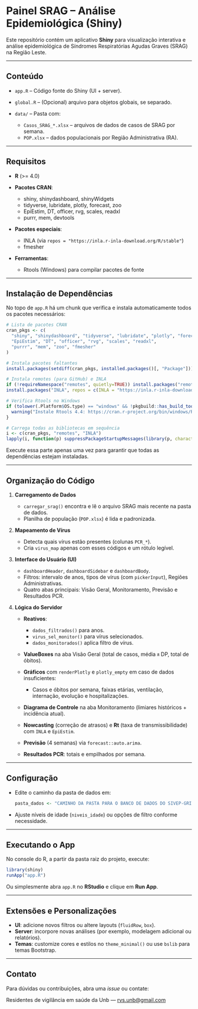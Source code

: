 # Painel SRAG – Análise Epidemiológica (Shiny)

Este repositório contém um aplicativo **Shiny** para visualização interativa e análise epidemiológica de Síndromes Respiratórias Agudas Graves (SRAG) na Região Leste.

---

## Conteúdo

* `app.R`       – Código fonte do Shiny (UI + server).
* `global.R`    – (Opcional) arquivo para objetos globais, se separado.
* `data/`       – Pasta com:

  * `Casos_SRAG_*.xlsx` – arquivos de dados de casos de SRAG por semana.
  * `POP.xlsx`          – dados populacionais por Região Administrativa (RA).

---

## Requisitos

* **R** (>= 4.0)
* **Pacotes CRAN**:

  * shiny, shinydashboard, shinyWidgets
  * tidyverse, lubridate, plotly, forecast, zoo
  * EpiEstim, DT, officer, rvg, scales, readxl
  * purrr, mem, devtools
* **Pacotes especiais**:

  * INLA (via `repos = "https://inla.r-inla-download.org/R/stable"`)
  * fmesher
* **Ferramentas**:

  * Rtools (Windows) para compilar pacotes de fonte

---

## Instalação de Dependências

No topo de `app.R` há um chunk que verifica e instala automaticamente todos os pacotes necessários:

```r
# Lista de pacotes CRAN
cran_pkgs <- c(
  "shiny", "shinydashboard", "tidyverse", "lubridate", "plotly", "forecast",
  "EpiEstim", "DT", "officer", "rvg", "scales", "readxl",
  "purrr", "mem", "zoo", "fmesher"
)

# Instala pacotes faltantes
install.packages(setdiff(cran_pkgs, installed.packages()[, "Package"]))

# Instala remotes (para GitHub) e INLA
if (!requireNamespace("remotes", quietly=TRUE)) install.packages("remotes")
install.packages("INLA", repos = c(INLA = "https://inla.r-inla-download.org/R/stable"), dependencies = TRUE)

# Verifica Rtools no Windows
if (tolower(.Platform$OS.type) == "windows" && !pkgbuild::has_build_tools()) {
  warning("Instale Rtools 4.4: https://cran.r-project.org/bin/windows/Rtools/")
}

# Carrega todas as bibliotecas em sequência
i <- c(cran_pkgs, "remotes", "INLA")
lapply(i, function(p) suppressPackageStartupMessages(library(p, character.only=TRUE)))
```

Execute essa parte apenas uma vez para garantir que todas as dependências estejam instaladas.

---

## Organização do Código

1. **Carregamento de Dados**

   * `carregar_srag()` encontra e lê o arquivo SRAG mais recente na pasta de dados.
   * Planilha de população (`POP.xlsx`) é lida e padronizada.

2. **Mapeamento de Vírus**

   * Detecta quais vírus estão presentes (colunas `PCR_*`).
   * Cria `virus_map` apenas com esses códigos e um rótulo legível.

3. **Interface do Usuário (UI)**

   * `dashboardHeader`, `dashboardSidebar` e `dashboardBody`.
   * Filtros: intervalo de anos, tipos de vírus (com `pickerInput`), Regiões Administrativas.
   * Quatro abas principais: Visão Geral, Monitoramento, Previsão e Resultados PCR.

4. **Lógica do Servidor**

   * **Reativos**:

     * `dados_filtrados()` para anos.
     * `virus_sel_monitor()` para vírus selecionados.
     * `dados_monitorados()` aplica filtro de vírus.
   * **ValueBoxes** na aba Visão Geral (total de casos, média ± DP, total de óbitos).
   * **Gráficos** com `renderPlotly` e `plotly_empty` em caso de dados insuficientes:

     * Casos e óbitos por semana, faixas etárias, ventilação, internação, evolução e hospitalizações.
   * **Diagrama de Controle** na aba Monitoramento (limiares históricos + incidência atual).
   * **Nowcasting** (correção de atrasos) e **Rt** (taxa de transmissibilidade) com `INLA` e `EpiEstim`.
   * **Previsão** (4 semanas) via `forecast::auto.arima`.
   * **Resultados PCR**: totais e empilhados por semana.

---

## Configuração

* Edite o caminho da pasta de dados em:

  ```r
  pasta_dados <- "CAMINHO DA PASTA PARA O BANCO DE DADOS DO SIVEP-GRIPE"
  ```

* Ajuste níveis de idade (`niveis_idade`) ou opções de filtro conforme necessidade.

---

## Executando o App

No console do R, a partir da pasta raiz do projeto, execute:

```r
library(shiny)
runApp("app.R")
```

Ou simplesmente abra `app.R` no **RStudio** e clique em **Run App**.

---

## Extensões e Personalizações

* **UI**: adicione novos filtros ou altere layouts (`fluidRow`, `box`).
* **Server**: incorpore novas análises (por exemplo, modelagem adicional ou relatórios).
* **Temas**: customize cores e estilos no `theme_minimal()` ou use `bslib` para temas Bootstrap.

---

## Contato

Para dúvidas ou contribuições, abra uma *issue* ou contate:

Residentes de vigilância em saúde da Unb — [rvs.unb@gmail.com](mailto:rvs.unb@gmail.com)
